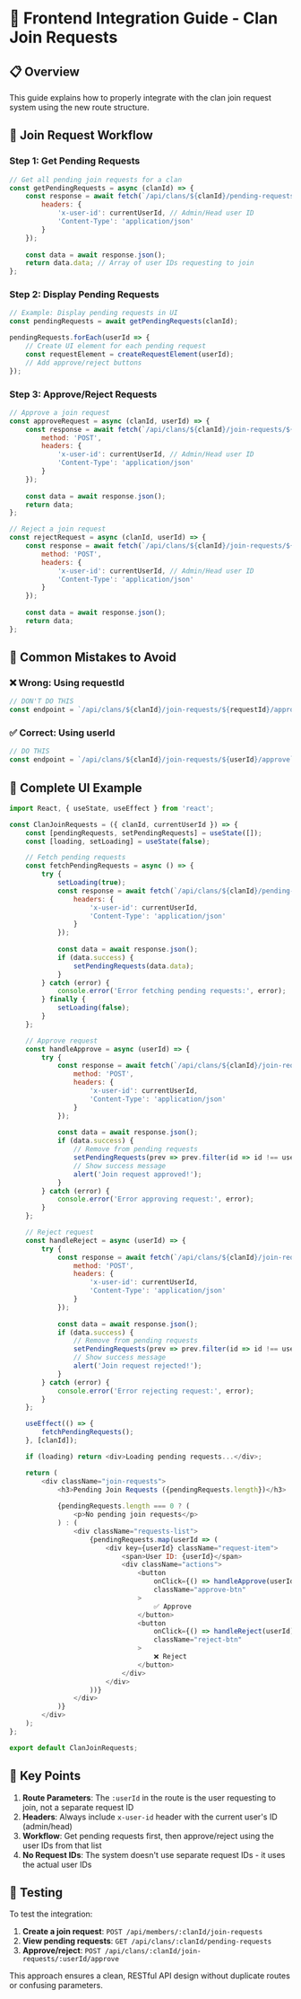 # 🎯 Frontend Integration Guide - Clan Join Requests

## 📋 **Overview**
This guide explains how to properly integrate with the clan join request system using the new route structure.

## 🔄 **Join Request Workflow**

### **Step 1: Get Pending Requests**
```javascript
// Get all pending join requests for a clan
const getPendingRequests = async (clanId) => {
    const response = await fetch(`/api/clans/${clanId}/pending-requests`, {
        headers: {
            'x-user-id': currentUserId, // Admin/Head user ID
            'Content-Type': 'application/json'
        }
    });
    
    const data = await response.json();
    return data.data; // Array of user IDs requesting to join
};
```

### **Step 2: Display Pending Requests**
```javascript
// Example: Display pending requests in UI
const pendingRequests = await getPendingRequests(clanId);

pendingRequests.forEach(userId => {
    // Create UI element for each pending request
    const requestElement = createRequestElement(userId);
    // Add approve/reject buttons
});
```

### **Step 3: Approve/Reject Requests**
```javascript
// Approve a join request
const approveRequest = async (clanId, userId) => {
    const response = await fetch(`/api/clans/${clanId}/join-requests/${userId}/approve`, {
        method: 'POST',
        headers: {
            'x-user-id': currentUserId, // Admin/Head user ID
            'Content-Type': 'application/json'
        }
    });
    
    const data = await response.json();
    return data;
};

// Reject a join request
const rejectRequest = async (clanId, userId) => {
    const response = await fetch(`/api/clans/${clanId}/join-requests/${userId}/reject`, {
        method: 'POST',
        headers: {
            'x-user-id': currentUserId, // Admin/Head user ID
            'Content-Type': 'application/json'
        }
    });
    
    const data = await response.json();
    return data;
};
```

## 🚨 **Common Mistakes to Avoid**

### **❌ Wrong: Using requestId**
```javascript
// DON'T DO THIS
const endpoint = `/api/clans/${clanId}/join-requests/${requestId}/approve`;
```

### **✅ Correct: Using userId**
```javascript
// DO THIS
const endpoint = `/api/clans/${clanId}/join-requests/${userId}/approve`;
```

## 📱 **Complete UI Example**

```javascript
import React, { useState, useEffect } from 'react';

const ClanJoinRequests = ({ clanId, currentUserId }) => {
    const [pendingRequests, setPendingRequests] = useState([]);
    const [loading, setLoading] = useState(false);

    // Fetch pending requests
    const fetchPendingRequests = async () => {
        try {
            setLoading(true);
            const response = await fetch(`/api/clans/${clanId}/pending-requests`, {
                headers: {
                    'x-user-id': currentUserId,
                    'Content-Type': 'application/json'
                }
            });
            
            const data = await response.json();
            if (data.success) {
                setPendingRequests(data.data);
            }
        } catch (error) {
            console.error('Error fetching pending requests:', error);
        } finally {
            setLoading(false);
        }
    };

    // Approve request
    const handleApprove = async (userId) => {
        try {
            const response = await fetch(`/api/clans/${clanId}/join-requests/${userId}/approve`, {
                method: 'POST',
                headers: {
                    'x-user-id': currentUserId,
                    'Content-Type': 'application/json'
                }
            });
            
            const data = await response.json();
            if (data.success) {
                // Remove from pending requests
                setPendingRequests(prev => prev.filter(id => id !== userId));
                // Show success message
                alert('Join request approved!');
            }
        } catch (error) {
            console.error('Error approving request:', error);
        }
    };

    // Reject request
    const handleReject = async (userId) => {
        try {
            const response = await fetch(`/api/clans/${clanId}/join-requests/${userId}/reject`, {
                method: 'POST',
                headers: {
                    'x-user-id': currentUserId,
                    'Content-Type': 'application/json'
                }
            });
            
            const data = await response.json();
            if (data.success) {
                // Remove from pending requests
                setPendingRequests(prev => prev.filter(id => id !== userId));
                // Show success message
                alert('Join request rejected!');
            }
        } catch (error) {
            console.error('Error rejecting request:', error);
        }
    };

    useEffect(() => {
        fetchPendingRequests();
    }, [clanId]);

    if (loading) return <div>Loading pending requests...</div>;

    return (
        <div className="join-requests">
            <h3>Pending Join Requests ({pendingRequests.length})</h3>
            
            {pendingRequests.length === 0 ? (
                <p>No pending join requests</p>
            ) : (
                <div className="requests-list">
                    {pendingRequests.map(userId => (
                        <div key={userId} className="request-item">
                            <span>User ID: {userId}</span>
                            <div className="actions">
                                <button 
                                    onClick={() => handleApprove(userId)}
                                    className="approve-btn"
                                >
                                    ✅ Approve
                                </button>
                                <button 
                                    onClick={() => handleReject(userId)}
                                    className="reject-btn"
                                >
                                    ❌ Reject
                                </button>
                            </div>
                        </div>
                    ))}
                </div>
            )}
        </div>
    );
};

export default ClanJoinRequests;
```

## 🔑 **Key Points**

1. **Route Parameters**: The `:userId` in the route is the user requesting to join, not a separate request ID
2. **Headers**: Always include `x-user-id` header with the current user's ID (admin/head)
3. **Workflow**: Get pending requests first, then approve/reject using the user IDs from that list
4. **No Request IDs**: The system doesn't use separate request IDs - it uses the actual user IDs

## 🚀 **Testing**

To test the integration:

1. **Create a join request**: `POST /api/members/:clanId/join-requests`
2. **View pending requests**: `GET /api/clans/:clanId/pending-requests`
3. **Approve/reject**: `POST /api/clans/:clanId/join-requests/:userId/approve`

This approach ensures a clean, RESTful API design without duplicate routes or confusing parameters.
